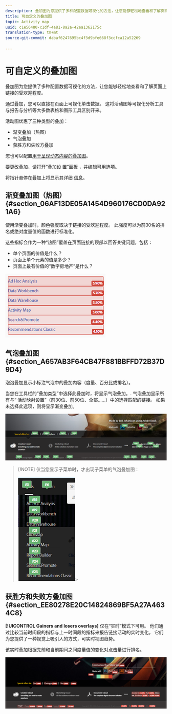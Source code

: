 ```yaml
---
description: 叠加图为您提供了多种配置数据可视化的方法，让您能够轻松地查看和了解页面上链接的受欢迎程度。
title: 可自定义的叠加图
topic: Activity map
uuid: c1e56480-c1df-4a81-8a2a-42ea1362175c
translation-type: tm+mt
source-git-commit: dabaf6247695bc4f3d9bfe668f3ccfca12a52269

---
```



# 可自定义的叠加图

叠加图为您提供了多种配置数据可视化的方法，让您能够轻松地查看和了解页面上链接的受欢迎程度。

通过叠加，您可以直接在页面上可视化单击数据。 这将活动图等可视化分析工具与报告与分析等大多数表格和图形工具区别开来。

活动图优惠了三种类型的叠加：

* 渐变叠加（热图）
* 气泡叠加
* 获胜方和失败方叠加

您也可以配置[用于呈现动态内容的叠加图](/help/analyze/activity-map/activitymap-link-tracking/activitymap-stl-track-custom-elements.md)。

要更改叠加，请打开“叠加设 [置”面板](/help/analyze/activity-map/activitymap-overlay-settings.md) ，并编辑可用选项。

将指针悬停在叠加上将显示其详细 [信息](/help/analyze/activity-map/activitymap-overlay-details.md)。

## 渐变叠加图（热图）{#section_06AF13DE05A1454D960176CD0DA921A6}

使用渐变叠加时，颜色强度取决于链接的受欢迎程度。 此强度可以为前30名的排名或绝对度量值的函数进行标准化。

这些指标会作为一种“热图”覆盖在页面链接的顶部以回答关键问题，包括：

* 单个页面的价值是什么？
* 页面上单个元素的值是多少？
* 页面上最有价值的“数字房地产”是什么？

![](assets/gradient.png)

## 气泡叠加图 {#section_A657AB3F64CB47F881BBFFD72B37D9D4}

泡泡叠加显示小标注气泡中的叠加内容（度量、百分比或排名）。

当您在工具栏的“叠加类型”中选择此叠加时，将显示气泡叠加。. 气泡叠加显示所有与“ [](/help/analyze/activity-map/activitymap-overlay-settings.md) 活动映射设置”（前30位、前50位、全部……）中的选择匹配的链接。 如果未选择此选项，则将显示渐变叠加。

![](assets/bubble_overlay.png)

>[!NOTE] 仅当您显示子菜单时，才出现子菜单的气泡叠加图：
>
>![](assets/bubbles_submenu.png)>

## 获胜方和失败方叠加图 {#section_EE80278E20C14824869BF5A27A4634C8}

**[!UICONTROL Gainers and losers overlays]** 仅在“实时”模式下可用。 他们通过比较当前时间段的指标与上一时间段的指标来报告链接活动的实时变化。 它们为您提供了一种视觉上吸引人的方式，可实时视图趋势。

该实时叠加根据先前和当前期间之间度量值的变化对点击量进行排名。

![](assets/gainers_losers.png)

